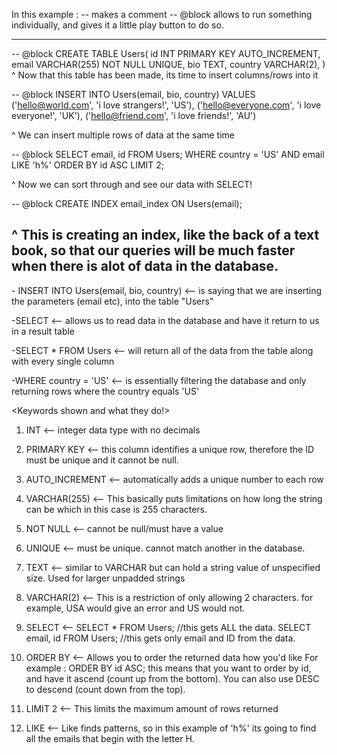 In this example :
-- makes a comment
-- @block allows to run something individually, and gives it a little play button to do so. 

--------------------------------------------------------------------------------------------------------------

-- @block
CREATE TABLE Users(
    id INT PRIMARY KEY AUTO_INCREMENT,
    email VARCHAR(255) NOT NULL UNIQUE,
    bio TEXT,
    country VARCHAR(2),
)
^ Now that this table has been made, its time to insert columns/rows into it 

-- @block
INSERT INTO Users(email, bio, country)
VALUES 
('hello@world.com', 'i love strangers!', 'US'),
('hello@everyone.com', 'i love everyone!', 'UK'),
('hello@friend.com', 'i love friends!', 'AU')

^ We can insert multiple rows of data at the same time 

-- @block 
SELECT email, id FROM Users;
WHERE country = 'US'
AND email LIKE 'h%'
ORDER BY id ASC
LIMIT 2;

^ Now we can sort through and see our data with SELECT! 

-- @block
CREATE INDEX email_index ON Users(email);

^ This is creating an index, like the back of a text book, so that our queries will be much faster when there is alot of data in the database. 
--------------------------------------------------------------------------------------------------------------

<Notes>
- INSERT INTO Users(email, bio, country) <-- is saying that we are inserting the parameters (email etc), into the table "Users"

-SELECT <-- allows us to read data in the database and have it return to us in a result table

-SELECT * FROM Users <-- will return all of the data from the table along with every single column 

-WHERE country = 'US' <-- is essentially filtering the database and only returning rows where the country equals 'US' 


<Keywords shown and what they do!>

1. INT  <-- integer data type with no decimals

2. PRIMARY KEY  <-- this column identifies a unique row, therefore the ID must be unique and it cannot be null.

3. AUTO_INCREMENT <-- automatically adds a unique number to each row 

4. VARCHAR(255) <-- This basically puts limitations on how long the string can be which in this case is 255 characters.

5. NOT NULL <-- cannot be null/must have a value 

6. UNIQUE <-- must be unique. cannot match another in the database.

7. TEXT <-- similar to VARCHAR but can hold a string value of unspecified size. Used for larger unpadded strings

8. VARCHAR(2) <-- This is a restriction of only allowing 2 characters. for example, USA would give an error and US would not.

9. SELECT <-- 
SELECT * FROM Users; //this gets ALL the data.
SELECT email, id FROM Users;  //this gets only email and ID from the data.
 
10. ORDER BY <-- Allows you to order the returned data how you'd like
For example : 
ORDER BY id ASC;  this means that you want to order by id, and have it ascend (count up from the bottom).
You can also use DESC to descend (count down from the top).

11. LIMIT 2 <-- This limits the maximum amount of rows returned 

12. LIKE <-- Like finds patterns, so in this example of 'h%' its going to find all the emails that begin with the letter H.